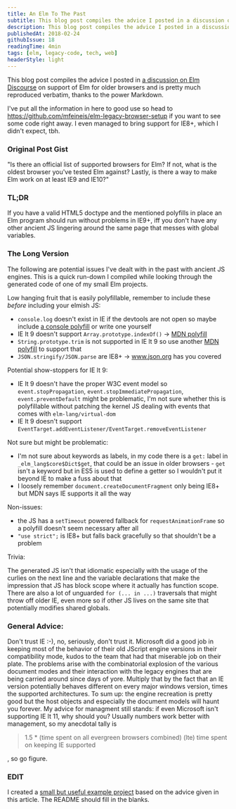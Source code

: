 ```yaml
---
title: An Elm To The Past
subtitle: This blog post compiles the advice I posted in a discussion on Elm Discourse on support of Elm for older browsers
description: This blog post compiles the advice I posted in a discussion on Elm Discourse on support of Elm for older browsers
publishedAt: 2018-02-24
githubIssue: 18
readingTime: 4min
tags: [elm, legacy-code, tech, web]
headerStyle: light
---
```


This blog post compiles the advice I posted in
<a href="https://discourse.elm-lang.org/t/elm-support-for-older-browsers-ie-9-10/744/6" target="_blank" rel="noopener noreferrer">a discussion on Elm Discourse</a>
on support of Elm for older browsers and is pretty much reproduced verbatim, thanks to the power Markdown.

I've put all the information in here to good use so head to
<a href="https://github.com/mfeineis/elm-legacy-browser-setup" target="_blank" rel="noopener noreferrer">https://github.com/mfeineis/elm-legacy-browser-setup</a>
if you want to see some code right away. I even managed to bring support for IE8+, which I didn't expect, tbh.

### Original Post Gist

"Is there an official list of supported browsers for Elm? If not, what is the oldest browser you've tested Elm against? Lastly, is there a way to make Elm work on at least IE9 and IE10?"

### TL;DR

If you have a valid HTML5 doctype and the mentioned polyfills in place an Elm program should run without problems in IE9+, iff you don't have any other ancient JS lingering around the same page that messes with global variables.

### The Long Version
The following are potential issues I've dealt with in the past with ancient JS engines. This is a quick run-down I compiled while looking through the generated code of one of my small Elm projects.

Low hanging fruit that is easily polyfillable, remember to include these <em>before</em> including your elmish JS:

* `console.log` doesn't exist in IE if the devtools are not open so maybe include <a href="https://github.com/paulmillr/console-polyfill" target="_blank" rel="noopener noreferrer">a console polyfill</a> or write one yourself
* IE lt 9 doesn't support `Array.prototype.indexOf()` -&gt; <a href="https://developer.mozilla.org/en-US/docs/Web/JavaScript/Reference/Global_Objects/Array/indexOf" target="_blank" rel="noopener noreferrer">MDN polyfill</a>
* `String.prototype.trim` is not supported in IE lt 9 so use another <a href="https://developer.mozilla.org/en-US/docs/Web/JavaScript/Reference/Global_Objects/String/trim" target="_blank" rel="noopener noreferrer">MDN polyfill</a> to support that
* `JSON.stringify/JSON.parse` are IE8+ -&gt; <a href="https://www.json.org/" target="_blank" rel="noopener noreferrer">www.json.org has you covered</a>

Potential show-stoppers for IE lt 9:

* IE lt 9 doesn't have the proper W3C event model so `event.stopPropagation`, `event.stopImmediatePropagation`, `event.preventDefault` might be problematic, I'm not sure whether this is polyfillable without patching the kernel JS dealing with events that comes with `elm-lang/virtual-dom`
* IE lt 9 doesn't support `EventTarget.addEventListener/EventTarget.removeEventListener`

Not sure but might be problematic:

* I'm not sure about keywords as labels, in my code there is a `get:` label in `_elm_lang$core$Dict$get`, that could be an issue in older browsers - `get` isn't a keyword but in ES5 is used to define a getter so I wouldn't put it beyond IE to make a fuss about that
* I loosely remember `document.createDocumentFragment` only being IE8+ but MDN says IE supports it all the way

Non-issues:

* the JS has a `setTimeout` powered fallback for `requestAnimationFrame` so a polyfill doesn't seem necessary after all
* `"use strict";` is IE8+ but falls back gracefully so that shouldn't be a problem

Trivia:

The generated JS isn't that idiomatic especially with the usage of the curlies on the next line and the variable declarations that make the impression that JS has block scope where it actually has function scope. There are also a lot of unguarded `for (... in ...)` traversals that might throw off older IE, even more so if other JS lives on the same site that potentially modifies shared globals.

### General Advice:
Don't trust IE :-), no, seriously, don't trust it. Microsoft did a good job in keeping most of the behavior of their old JScript engine versions in their compatibility mode, kudos to the team that had that miserable job on their plate. The problems arise with the combinatorial explosion of the various document modes and their interaction with the legacy engines that are being carried around since days of yore. Multiply that by the fact that an IE version potentially behaves different on every major windows version, times the supported architectures. To sum up: the engine recreation is pretty good but the host objects and especially the document models will haunt you forever. My advice for managment still stands: if even Microsoft isn't supporting IE lt 11, why should you? Usually numbers work better with management, so my anecdotal tally is

<blockquote>
<p>1.5 * (time spent on all evergreen browsers combined) (lte) time spent on keeping IE supported</p>
</blockquote>

, so go figure.

### EDIT

I created a <a href="https://github.com/mfeineis/elm-legacy-browser-setup" target="_blank" rel="noopener noreferrer">small but useful example project</a>
based on the advice given in this article. The README should fill in the blanks.
